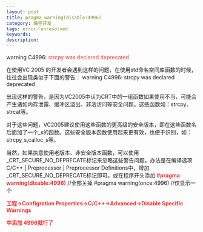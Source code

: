 ```yaml
---
layout: post
title: pragma warning(disable:4996)
category: 编程开发
tags: error／unresolved
keywords: 
description: 
---
```


warning C4996: <span style="color:#e53333;">strcpy was declared
deprecated </span>

在使用VC 2005
的开发者会遇到这样的问题，在使用std命名空间库函数的时候，往往会出现类似于下面的警告：
warning C4996: strcpy was declared deprecated

出现这样的警告，是因为VC2005中认为CRT中的一组函数如果使用不当，可能会产生诸如内存泄露、缓冲区溢出、非法访问等安全问题。这些函数如：strcpy、strcat等。

对于这些问题，VC2005建议使用这些函数的更高级的安全版本，即在这些函数名后面加了一个\_s的函数。这些安全版本函数使用起来更有效，也便于识别，如：strcpy\_s,calloc\_s等。

当然，如果执意使用老版本、非安全版本函数，可以使用\_CRT\_SECURE\_NO\_DEPRECATE标记来忽略这些警告问题。办法是在编译选项
C/C++ | Preprocessor | Preprocessor
Definitions中，增加\_CRT\_SECURE\_NO\_DEPRECATE标记即可。或在程序开头添加<span
style="color:#e53333;"> **\#pragma warning(disable:4996)**</span>
//全部关掉 \#pragma warning(once:4996) //仅显示一个

 

<span style="color:#e53333;"> </span>

**<span
style="color:#e53333;">工程-\>Configration Properties-\>C/C++-\>Advanced-\>Disable Specific Warnings</span>**

**<span style="color:#e53333;">中添加 4996就行了</span>**

 








